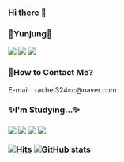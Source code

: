 ### Hi there 👋

<!--
**Yunjung324/Yunjung324** is a ✨ _special_ ✨ repository because its `README.md` (this file) appears on your GitHub profile.

Here are some ideas to get you started:

- 🔭 I’m currently working on ...
- 🌱 I’m currently learning ...
- 👯 I’m looking to collaborate on ...
- 🤔 I’m looking for help with ...
- 💬 Ask me about ...
- 📫 How to reach me: ...
- 😄 Pronouns: ...
- ⚡ Fun fact: ...
-->

<h3>🌱Yunjung💜</h3>
<div>
  <a href = "https://blog.naver.com/rachel324cc"><img src="https://img.shields.io/badge/-blog-green"/></a>
  <a href = "https://velog.io/@rachel324cc"><img src="https://img.shields.io/badge/Velog-20C997?style=flat&logo=Velog&logoColor=white")"/></a>
  <a href = "https://www.instagram.com/dbswjd_324"><img src="https://img.shields.io/badge/Instagram-E4405F?style=flat&logo=Instagram&logoColor=white"/></a>
</div>

<h3>💌How to Contact Me?</h3>
<div>
  E-mail : rachel324cc@naver.com<br>
</div>

<h3>✨I'm Studying...✨<h3>
<a><img src="https://img.shields.io/badge/HTML5-E34F26?style=flat&logo=HTML5&logoColor=black"/></a>
<a><img src="https://img.shields.io/badge/CSS-1572B6?style=flat&logo=CSS3&logoColor=black"/></a>
<a><img src="https://img.shields.io/badge/JavaScript-F7DF1E?style=flat&logo=JavaScript&logoColor=black"/></a>
<a><img src="https://img.shields.io/badge/Python-3776AB?style=flat&logo=Python&logoColor=black"/></a>

[![Hits](https://hits.seeyoufarm.com/api/count/incr/badge.svg?url=https%3A%2F%2Fgithub.com%2FYunjung324&count_bg=%23D3A3F3&title_bg=%23555555&icon=iconify.svg&icon_color=%23C893F4&title=hits&edge_flat=false)](https://hits.seeyoufarm.com)
![GitHub stats](https://github-readme-stats.vercel.app/api?username=Yunjung324&show_icons=true&theme=radical)
